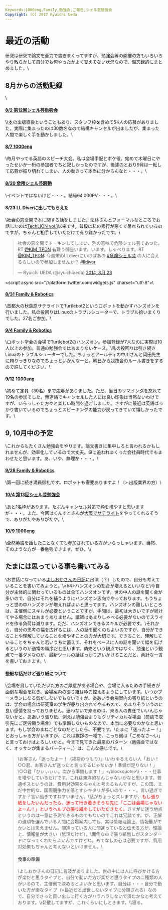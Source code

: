 ```yaml
---
Keywords:1000eng,Family,勉強会,ご報告,シェル芸勉強会
Copyright: (C) 2017 Ryuichi Ueda
---
```

# 最近の活動
研究は研究で論文を全力で書きまくってますが、勉強会等の開催の方もいろいろやり散らかして自分でも何やったかよく覚えてない状況なので、備忘録的にまとめました。\\<h2>8月からの活動記録</h2>\\<h4><a href="https://www.usptomo.com/PAGE=20140803USPSTUDY" target="_blank">8/2 第12回シェル芸勉強会</a></h4>\\<!--more-->\\<a href="http://www.amazon.co.jp/gp/product/4048660683/ref=as_li_ss_tl?ie=UTF8&camp=247&creative=7399&creativeASIN=4048660683&linkCode=as2&tag=ryuichiueda-22">本</a><img src="http://ir-jp.amazon-adsystem.com/e/ir?t=ryuichiueda-22&l=as2&o=9&a=4048660683" width="1" height="1" border="0" alt="" style="border:none !important; margin:0px !important;" />の出版直後ということもあり、スタッフ枠を含めて54人の応募がありました。実際に集まったのは30数名なので結構キャンセルが出ましたが、集まった人間で楽しく手を動かしました。\\<h4><a href="http://1000.doorkeeper.jp/events/12358" target="_blank">8/7 1000eng</a></h4>\\毎月やってる英語のスピーチ大会。私は会場手配とボケ役。始めて木曜日にやったせいか一桁の参加者でちと寂しかったのですが、後述のとおり9月は一転して応募が振り切れてしまい、人の動きって本当に分からんなと・・・。\\<h4><a href="http://togetter.com/li/709172" target="_blank">8/20 危険シェル芸騒動</a></h4>\\イベントではないけど・・・。結局64,000PV・・・。\\<h4>8/23 LL Diverに出してもらえた</h4>\\社会の窓全開で本に関する話をしました。法林さんとフォーマルなところでお話したのは<a href="https://www.usptomo.com/?PAGE=20110401" target="_blank">TechLION vol.1</a>以来です。普段は私の素行が悪くて呆れられているのですが、ちゃんと相手していただけて有り難かったです。\\<blockquote class="twitter-tweet" lang="ja"><p>社会の窓全開でトーキンしてしまい、別の意味で危険シェル芸であつた。 RT <a href="https://twitter.com/KIM_TPDN">\@KIM_TPDN</a> 有難う御座います。います。しゃべります。RT <a href="https://twitter.com/KIM_TPDN">\@KIM_TPDN</a>: 今週末のLLdiverにいけばあの <a href="https://twitter.com/hashtag/%E5%8D%B1%E9%99%BA%E3%82%B7%E3%82%A7%E3%83%AB%E8%8A%B8?src=hash">#危険シェル芸</a> の人に会えるらしいので参加しませんか？ <a href="https://twitter.com/hashtag/lldiver?src=hash">#lldiver</a></p>&mdash; Ryuichi UEDA (\@ryuichiueda) <a href="https://twitter.com/ryuichiueda/status/503074513307725824">2014, 8月 23</a></blockquote>\<script async src="//platform.twitter.com/widgets.js" charset="utf-8"></script>\\<h4><a href="http://familyrobotics.doorkeeper.jp/events/13549" target="_blank">8/31 Family & Robotics</a></h4>\\首都大の秋葉原サテライトでTurtlebot2というロボットを動かすハンズオンを行いました。私の役回りはLinuxのトラブルシューターで、トラブル拾いまくりでした。27名ご参加。\\<h4><a href="http://familyrobotics.doorkeeper.jp/events/13550" target="_blank">9/4 Family & Robotics</a></h4>\\ロボット学会の会場でTurtlebot2のハンズオン。参加登録が7人なのに実際は10人以上の参加。普通の勉強会ではあまりないケース。\\私の役回りは引き続きLinuxのトラブルシューターでした。ちょっとアールティの中川さんと岡田先生に頼りっきりなのでちょっといかんなーと。明日から競技会のルール書きをするので許してください。\\<h4><a href="http://1000.doorkeeper.jp/events/14247" target="_blank">9/12 1000eng</a></h4>\\初めて定員（30名）まで応募がありました。ただ、当日のリマインダを忘れて19名の参加でした。無連絡でキャンセルした人には良い印象は当然ないわけですが、いらっしゃた方々と楽しい時間を過ごしました。さすがに最近は英語ばっかり書いているのでちょっとスピーキングの能力が戻ってきていて嬉しかったです。\\<h2>9, 10月中の予定</h2>\\これからもたくさん勉強会をやります。論文書きに集中しろと言われるかもしれませんが、効率化しているので大丈夫。SIに追われまくった会社員時代でもまわせたと思います。あ、いや、無理か・・・。\\<h4><a href="http://familyrobotics.doorkeeper.jp/events/13585" target="_blank">9/28 Family & Robotics</a></h4>\\第一回に続き満員御礼です。ロボットも需要ありますよ！（> 出版業界の方）\\<h4><a href="http://usptomo.doorkeeper.jp/events/15021" target="_blank">10/4 第13回シェル芸勉強会</a></h4>\\あと1名枠があります。たぶんキャンセル対策で枠を増やすと思いますが・・・。また、今回はくんすとさんが<a href="http://5f01b3bc1d81c1fae2378cdc89.doorkeeper.jp/" target="_blank">大阪でサテライト</a>をやってくれるそうで、ありがたやありがたや。\\<h4><a href="http://1000.doorkeeper.jp/events/15142" target="_blank">10/9 1000eng</a></h4>\\全然英語を話したことなくても参加されている方がいらっしゃいます。当然、そのような方が一番勉強できます。ぜひ。\\\\<h2>たまには思っている事も書いてみる</h2>\\お世話になっている<a href="http://d.hatena.ne.jp/hyoshiok/20140915/p1" target="_blank">よしおかさんの日記</a>に出演（？）したので、自分も考えていることを書いてみようと。\\\<h4>ハンズオンの割合が増えるといいなと</h4>\\今自分が主体的に関わっているものは全てハンズオンです。世の中人の話を聞く会が多いので、自分はそれを補うようにハンズオン志向でやっております。もうちょっと世の中ハンズオンが増えればよいと思ってます。ハンズオンの難しいところは、主催側にスキルが必要ということですが、手間は、最初は大きいですが続けてやる場合にはあまりありません。講師はあまりしゃべる必要がないのでスライドを作る負荷は減ります。ただ、ハンズオンできるスキルが必要です。\\それから、自分の思考の幅を広げるには、人の話を聞くのもよいのですが、自分ができることや理解していることを増やすことの方が大切です。できること、理解していることをちゃんと若いうちに蓄えて、それをベースに人の話を聞いて幅を広げるというのが通常の順序だと思います。商売という観点ではなく、勉強という観点で一番ダメなのが、最新ツールの話ばっかり追いかけることだと、余計な一言を書いておきます。\\<h4>些細な話だけど張り紙について</h4>\\会場を貸していただいた方のご厚意がある場合や、会場に入るための手続きが面倒な場合を除き、会場案内の張り紙は極力控えるようにしています。いつかブーメランになる気がしないでもないですが、ああいう会場案内の張り紙というのは、学会の場合は研究室の学生が駆り出されてやるもので、あまりそういうのに良い感情を持っておりません。迷わないで来るのは、来る人の責任でいいんじゃないかと。ああいう張り紙、例えば勉強会よりもクリティカルな場面（商談で取引先にご足労願う場合）でも準備しないものなので、本当に必要なのかなと思います。もし学会のまねごとなのだとしたら、不要です。\\たまに「迷ったよー！」とおっしゃる方がいますが、これは挨拶の一種で、こっち側は「ごめなさ〜い」と言っておけばよろしいかと。今まで見てきた最悪のパターン（勉強会ではなく、オッサンが集まるパーティー。）は、こんな感じです。\\<blockquote>\お客さん「迷ったよー！（挨拶のつもり）」\\いわゆるえらい人「おい！○○君、お客さんが迷ったと言ってるじゃないか！準備が足りない！」\\○○君「ひぃぃぃぃ。次から準備します！」\</blockquote>\\\・・・仕事を増やしているだけです。これは東洋的なんじゃないかなと思います。普通ボスというのは、費用対効果をちゃんと考えるもんですが、この国、まだ中世的な、国際競争力を落とすシキタリが多いので・・・。言い過ぎですか？言い過ぎですねすいません。\\話がちょっとズレますが、<span style="color:red">もし張り紙をしたいんだったら、迷って行き着きそうな先に「ここは会場じゃないよーん！」というヘルプの張り紙をしていただきたく。</span>さすがに迷う地点というのは一意に予測できるものでもないのでこれは冗談です。が、正解の道順を選んでいる人間に会場案内しても、実は情報理論上、情報量がでかいとは思えません。間違っている人に間違っていると伝える方が、理論上、情報量が大きい（無理だけど）。\\面倒なので張り紙無しがスタンダードになってくれたらよいんですけどね。もてなしの心は必要ですが、費用対効果もちゃんと考えないといけません。\\<h4>食事の準備</h4>\\よしおかさんの日記に言及がありました。世の中には人に呼びかける方が楽だと思うタイプと、自分で動いた方が楽だと思うタイプの二種類の人がいるので、主催側で決めるとよいかと思います。自分は・・・自分で動いた方が楽なタイプ（=最近だと出世しないタイプに分類される）なので、自分でさっと買い出しに行く方がハラハラしないで済むかなと考えております。\\\発散してますが、これくらいにしときます。\\\寝る。
